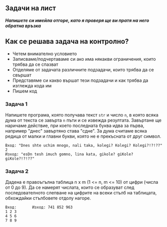 ## Задачи на лист
_**Напишете си имейла отгоре, като я проверя ще ви пратя на него обратна връзка**_
## Как се решава задача на контролно?
- Четем внимателно условието
- Записваме/подчертаваме си ако има някакви ограничения, които трябва да се спазват
- Отделяме от задачата различните подзадачи, които трябва да се свършат
- Представяме си какво вършат тези подзадачи и как трябва да изглежда кода им
- Пишем код

### Задача 1
Напишете програма, която получава текст `str` и число `n`, в която всяка дума от текста се завърта `n` пъти и се извежда резултата. Завъртане ще наричаме действие, при което последната буква идва за първа, например "днес" завъртяно става "сдне". За дума считаме всяка редица от малки и главни букви, която не е прекъсната от друг символ.   
```
Вход: "Dnes shte uchim mnogo, nali taka, kolegi? Kolegi? Kolegi?!?!??" 2    
Изход: "esDn tesh imuch gomno, lina kata, gikole? giKole? giKole?!?!??" 
```  

### Задача 2
Дадена е правоъгълна таблица n x m (1 <= n, m <= 10) от цифри (числа от 0 до 9). Да се намерят числата, които се образуват след последователното слепване на цифрите на всеки стълб на таблицата, обхождайки стълбовете отдолу нагоре.
```
Вход:       Изход: 741 852 963 
1 2 3   
4 5 6   
7 8 9
```